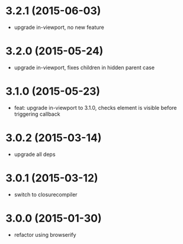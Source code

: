 # 3.2.1 (2015-06-03)

  * upgrade in-viewport, no new feature

# 3.2.0 (2015-05-24)

  * upgrade in-viewport, fixes children in hidden parent case

# 3.1.0 (2015-05-23)

  * feat: upgrade in-viewport to 3.1.0, checks element is visible before triggering callback

# 3.0.2 (2015-03-14)

  * upgrade all deps

# 3.0.1 (2015-03-12)
  
  * switch to closurecompiler

# 3.0.0 (2015-01-30)

  * refactor using browserify

